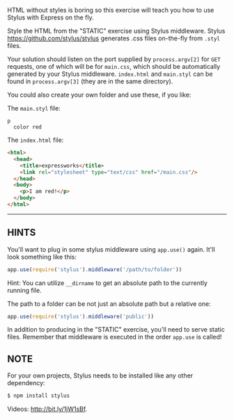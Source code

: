 <!--title={Style with Express}-->

HTML without styles is boring so this exercise will teach you how to use Stylus with Express on the fly.

Style the HTML from the "STATIC" exercise using Stylus middleware.
Stylus <https://github.com/stylus/stylus> generates .css files on-the-fly from `.styl` files.

Your solution should listen on the port supplied by `process.argv[2]` for
`GET` requests, one of which will be for `main.css`, which should be
automatically generated by your Stylus middleware. `index.html` and `main.styl` can be found in `process.argv[3]` (they are in the same directory).

You could also create your own folder and use these, if you like:

The `main.styl` file:

```stylus
p
  color red
```

The `index.html` file:

```html
<html>
  <head>
    <title>expressworks</title>
    <link rel="stylesheet" type="text/css" href="/main.css"/>
  </head>
  <body>
    <p>I am red!</p>
  </body>
</html>
```

-----------------------------

## HINTS

You'll want to plug in some stylus middleware using `app.use()` again.
It'll look something like this:

```js
app.use(require('stylus').middleware('/path/to/folder'))
```

Hint: You can utilize `__dirname` to get an absolute path to the currently running file.

The path to a folder can be not just an absolute path  but a relative one:

```js
app.use(require('stylus').middleware('public'))
```

In addition to producing in the "STATIC" exercise, you'll need to serve static files.
Remember that middleware is executed in the order `app.use` is called!

## NOTE

For your own projects, Stylus needs to be installed like any other
dependency:

```sh
$ npm install stylus
```

Videos: http://bit.ly/1jW1sBf.
